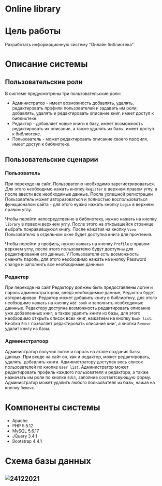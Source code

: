 # Online library

# Цель работы
Разработать информационную систему "Онлайн библиотека"

# Описание системы
## Пользовательские роли
В системе предусмотрены три пользовательские роли:
 - Администратор - имеет возможность добавлять, удалять, редактировать профили пользователей и задавать им роли; добавлять, удалять и редактировать описание книг, имеет доступ к библиотеке.
 - Редактор - добавляет новые книги в базу, имеет возможность редактировать их описание, а также удалять из базы, имеет доступ к библиотеке.
- Пользователь - может редактировать описание своего профиля, имеет доступ к библиотеке.
## Пользовательские сценарии
### Пользователь 
При переходе на сайт, Пользователю необходимо зарегистрироваться. Для этого необходимо нажать кнопку `Register` в верхнем правом углу, а после ввести все необходимые данные. После успешной регистрации Пользователь может авторизоваться и полностью воспользоваться функционалом сайта - для этого нужно нажать кнопку `Login` в верхнем правом углу.

Чтобы перейти непосредственно в библиотеку, нужно нажать на кнопку `library` в правом верхнем углу. После этого на открывшейся странице выбрать понравившуюся книгу. После нажатия на кнопку `View` Пользователю в отдельном окне будет доступна книга для прочтения.

Чтобы перейти в профиль, нужно нажать на кнопку `Profile` в правом верхнем углу, после этого пользователю будут доступны для редактирования его данные. У Пользователя есть возможность сменить пароль, для этого необходимо нажать на кнопку Password change и заполнить все необходимые даннные

### Редактор
При переходе на сайт Редактору должны быть предоставлены логин и пароль администратором, введя необходимые данные, Редактор будет авторизирован. Редактор может добавить книгу в библиотеку, для этого необходимо нажать на кнопку `Add book` и заполнить необходимые даннные. Редактору доступна возможность редактировать описание уже добавленных книг, а также удалить книги из базы, для этого необходимо открыть список всех книг, нажатием на кнопку `Book list`. Кнопка `Edit` позволяет редактировать описание книг, а кнопка `Remove` удалит книгу из базы.

### Администратоор
Администратор получил логин и пароль на этапе создания базы данных. При входе на сайт он, как и редактор, может редактировать, удалять, добавлять книги. Администратору доступен весь список пользователей по кнопке `User list`. Администратор может редактировать профиль каждого пользователя и редактора, а также назначать им роли по кнопке `Edit`, заполнив соответсвующую форму. Администратор может удалить любого пользователя из базы, нажав на кнопку `Remove`.
# Компоненты системы
- Apache
- PHP 5.5.12
- MySQL 5.6.17
- JQuery 3.4.1
- Bootstrap 4.4.1
# Схема базы данных
![24122021](https://user-images.githubusercontent.com/82318593/147370435-f51e89b4-7c78-47f1-a1ae-915e07b6f713.png)
----
